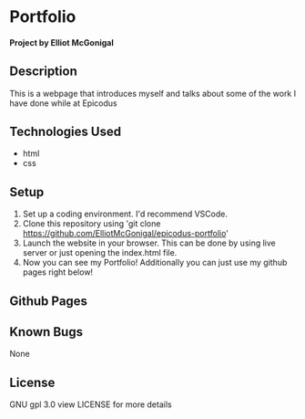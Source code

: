 # Portfolio
#### Project by Elliot McGonigal
## Description
This is a webpage that introduces myself and talks about some of the work I have done while at Epicodus
## Technologies Used
* html
* css
## Setup
1. Set up a coding environment. I'd recommend VSCode. 
2. Clone this repository using 'git clone https://github.com/ElliotMcGonigal/epicodus-portfolio'
3. Launch the website in your browser. This can be done by using live server or just opening the index.html file.
4. Now you can see my Portfolio! Additionally you can just use my github pages right below!

## Github Pages

## Known Bugs
None
## License
GNU gpl 3.0 view LICENSE for more details